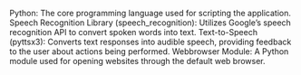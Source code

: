 Python: The core programming language used for scripting the application.
Speech Recognition Library (speech_recognition): Utilizes Google’s speech recognition API to convert spoken words into text.
Text-to-Speech (pyttsx3): Converts text responses into audible speech, providing feedback to the user about actions being performed.
Webbrowser Module: A Python module used for opening websites through the default web browser.
